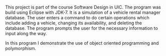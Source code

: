 This project is part of the course Software Design in UIC.
The program was build using Eclipse with JDK-7. It is a simulation of a vehicle rental manager database. The user enters a command to do certain operations which include adding a vehicle, changing its availability, and deleting the database.
The program prompts the user for the necessary information to input along the way.

In this program I demonstrate the use of object oriented programming and polymorphism.
